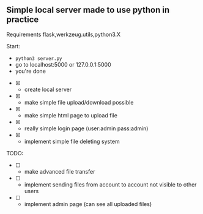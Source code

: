 ## Simple local server made to use python in practice

Requirements flask,werkzeug.utils,python3.X

Start:
- `python3 server.py`
- go to localhost:5000 or 127.0.0.1:5000
- you're done

- [x] - create local server
- [x] - make simple file upload/download possible
- [x] - make simple html page to upload file
- [x] - really simple login page (user:admin pass:admin)
- [x] - implement simple file deleting system

TODO:
- [ ] - make advanced file transfer
- [ ] - implement sending files from account to account not visible to other users 
- [ ] - implement admin page (can see all uploaded files)

